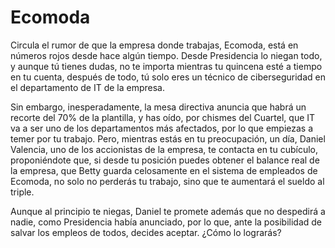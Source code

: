 # Ecomoda
Circula el rumor de que la empresa donde trabajas, Ecomoda, está en números rojos desde hace algún tiempo. Desde Presidencia lo niegan todo, y aunque tú tienes dudas, no te importa mientras tu quincena esté a tiempo en tu cuenta, después de todo, tú solo eres un técnico de ciberseguridad en el departamento de IT de la empresa.

Sin embargo, inesperadamente, la mesa directiva anuncia que habrá un recorte del 70% de la plantilla, y has oído, por chismes del Cuartel, que IT va a ser uno de los departamentos más afectados, por lo que empiezas a temer por tu trabajo. Pero, mientras estás en tu preocupación, un día, Daniel Valencia, uno de los accionistas de la empresa, te contacta en tu cubículo, proponiéndote que, si desde tu posición puedes obtener el balance real de la empresa, que Betty guarda celosamente en el sistema de empleados de Ecomoda, no solo no perderás tu trabajo, sino que te aumentará el sueldo al triple.

Aunque al principio te niegas, Daniel te promete además que no despedirá a nadie, como Presidencia había anunciado, por lo que, ante la posibilidad de salvar los empleos de todos, decides aceptar. ¿Cómo lo lograrás?
